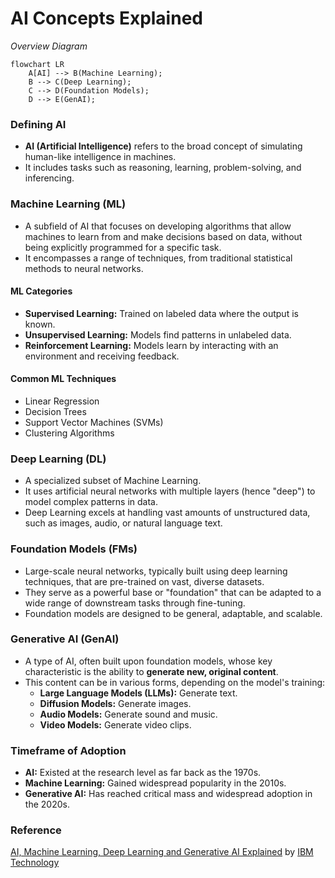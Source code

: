 # AI Concepts Explained

*Overview Diagram*

```mermaid
flowchart LR
    A[AI] --> B(Machine Learning);
    B --> C(Deep Learning);
    C --> D(Foundation Models);
    D --> E(GenAI);
```

### Defining AI
*   **AI (Artificial Intelligence)** refers to the broad concept of simulating human-like intelligence in machines.
*   It includes tasks such as reasoning, learning, problem-solving, and inferencing.

### Machine Learning (ML)
*   A subfield of AI that focuses on developing algorithms that allow machines to learn from and make decisions based on data, without being explicitly programmed for a specific task.
*   It encompasses a range of techniques, from traditional statistical methods to neural networks.

#### ML Categories
*   **Supervised Learning:** Trained on labeled data where the output is known.
*   **Unsupervised Learning:** Models find patterns in unlabeled data.
*   **Reinforcement Learning:** Models learn by interacting with an environment and receiving feedback.

#### Common ML Techniques
*   Linear Regression
*   Decision Trees
*   Support Vector Machines (SVMs)
*   Clustering Algorithms

### Deep Learning (DL)
*   A specialized subset of Machine Learning.
*   It uses artificial neural networks with multiple layers (hence "deep") to model complex patterns in data.
*   Deep Learning excels at handling vast amounts of unstructured data, such as images, audio, or natural language text.

### Foundation Models (FMs)
*   Large-scale neural networks, typically built using deep learning techniques, that are pre-trained on vast, diverse datasets.
*   They serve as a powerful base or "foundation" that can be adapted to a wide range of downstream tasks through fine-tuning.
*   Foundation models are designed to be general, adaptable, and scalable.

### Generative AI (GenAI)
*   A type of AI, often built upon foundation models, whose key characteristic is the ability to **generate new, original content**.
*   This content can be in various forms, depending on the model's training:
    *   **Large Language Models (LLMs):** Generate text.
    *   **Diffusion Models:** Generate images.
    *   **Audio Models:** Generate sound and music.
    *   **Video Models:** Generate video clips.

### Timeframe of Adoption

*   **AI:** Existed at the research level as far back as the 1970s.
*   **Machine Learning:** Gained widespread popularity in the 2010s.
*   **Generative AI:** Has reached critical mass and widespread adoption in the 2020s.

### Reference

[AI, Machine Learning, Deep Learning and Generative AI Explained](https://www.youtube.com/watch?v=qYNweeDHiyU) by [IBM Technology](https://www.youtube.com/@IBMTechnology)
